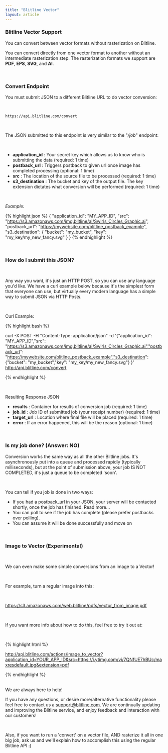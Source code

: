 ```yaml
---
title: "Blitline Vector"
layout: article
---
```


### Blitline Vector Support

You can convert between vector formats without rasterization on Blitline.

You can convert directly from one vector format to another without an intermediate rasterization step. The rasterization formats we support are **PDF**, **EPS**, **SVG**, and **AI**.

<br/>

### Convert Endpoint

You must submit JSON to a different Blitline URL to do vector conversion:

<br/>

    https://api.blitline.com/convert

<br/>

The JSON submitted to this endpoint is very similar to the "*/job*" endpoint:

<br/>

- **application_id** : Your secret key which allows us to know who is submitting the data (required: 1 time)
- **postback_url** : Triggers postback to given url once image has completed processing (optional: 1 time)
- **src** : The location of the source file to be processed (required: 1 time)
- **s3_destination** : The bucket and key of the output file. The key extension dictates what conversion will be performed (required: 1 time)

<br/>

*Example:*

{% highlight json %}
{
    "application_id": "MY_APP_ID",
    "src": "https://s3.amazonaws.com/img.blitline/ai/Swirls_Circles_Graphic.ai",
    "postback_url": "https://mywebsite.com/blitline_postback_example",
    "s3_destination": {
        "bucket": "my_bucket",
        "key": "my_key/my_new_fancy.svg"
    }
}
{% endhighlight %}

<br/>

### How do I submit this JSON?

<br/>

Any way you want, it's just an HTTP POST, so you can use any language you'd like. We have a curl example below because it's the simplest form that everyone can use, but virtually every modern language has a simple way to submit JSON via HTTP Posts.

<br/>

Curl Example:

{% highlight bash %}

curl -X POST -H "Content-Type: application/json" -d '{"application_id": "MY_APP_ID","src": "https://s3.amazonaws.com/img.blitline/ai/Swirls_Circles_Graphic.ai","postback_url": "https://mywebsite.com/blitline_postback_example","s3_destination": {"bucket": "my_bucket","key": "my_key/my_new_fancy.svg"} }' http://api.blitline.com/convert

{% endhighlight %}

<br/>

Resulting Response JSON:

- **results** : Container for results of conversion job (required: 1 time)
- **job_id** : Job ID of submitted job (your receipt number) (required: 1 time)
- **target_url** : Location where final file will be placed (required: 1 time)
- **error** : If an error happened, this will be the reason (optional: 1 time)

<br/>

### Is my job done? (Answer: NO)

Conversion works the same way as all the other Blitline jobs. It's asynchronously put into a queue and processed rapidly (typically milliseconds), but at the point of submission above, your job IS NOT COMPLETED, it's just a queue to be completed 'soon'.

<br/>

You can tell if you job is done in two ways:

- If you had a postback_url in your JSON, your server will be contacted shortly, once the job has finished. Read more...
- You can poll to see if the job has complete (please prefer postbacks over polling).
- You can assume it will be done successfully and move on

<br/>

### Image to Vector (Experimental)

<br/>

We can even make some simple conversions from an image to a Vector! 

<br />

For example, turn a regular image into this:

<br/>

https://s3.amazonaws.com/web.blitline/pdfs/vector_from_image.pdf

<br/>

If you want more info about how to do this, feel free to try it out at:

<br/>

{% highlight html %}

http://api.blitline.com/actions/image_to_vector?application_id=YOUR_APP_ID&src=https://i.ytimg.com/vi/7QNfUE7hBUc/maxresdefault.jpg&extension=pdf

{% endhighlight %}

<br/>
We are always here to help!

<br/>

If you have any questions, or desire more/alternative functionality please feel free to contact us a support@blitline.com. We are continually updating and improving the Blitline service, and enjoy feedback and interaction with our customers!

<br/>

Also, if you want to run a 'convert' on a vector file, AND rasterize it all in one big job, ask us and we'll explain how to accomplish this using the regular Blitline API :)




